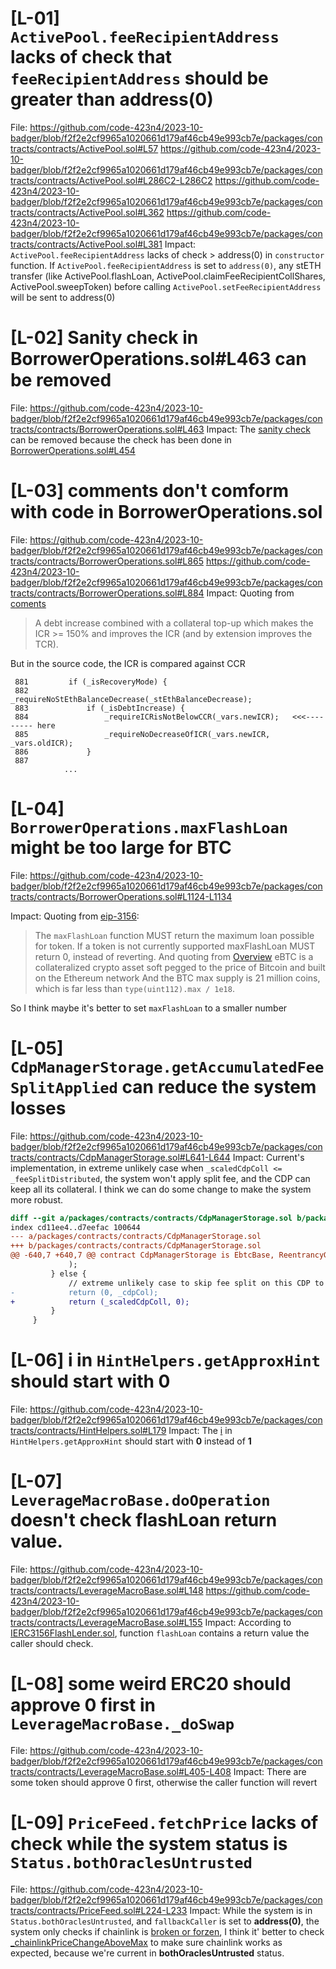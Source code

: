 # [L-01] `ActivePool.feeRecipientAddress` lacks of check that `feeRecipientAddress` should be greater than address(0)
File:
https://github.com/code-423n4/2023-10-badger/blob/f2f2e2cf9965a1020661d179af46cb49e993cb7e/packages/contracts/contracts/ActivePool.sol#L57
https://github.com/code-423n4/2023-10-badger/blob/f2f2e2cf9965a1020661d179af46cb49e993cb7e/packages/contracts/contracts/ActivePool.sol#L286C2-L286C2
https://github.com/code-423n4/2023-10-badger/blob/f2f2e2cf9965a1020661d179af46cb49e993cb7e/packages/contracts/contracts/ActivePool.sol#L362
https://github.com/code-423n4/2023-10-badger/blob/f2f2e2cf9965a1020661d179af46cb49e993cb7e/packages/contracts/contracts/ActivePool.sol#L381
Impact:
`ActivePool.feeRecipientAddress` lacks of check > address(0) in `constructor` function. If `ActivePool.feeRecipientAddress` is set to `address(0)`, any stETH transfer (like ActivePool.flashLoan, ActivePool.claimFeeRecipientCollShares, ActivePool.sweepToken) before calling `ActivePool.setFeeRecipientAddress` will be sent to address(0)

# [L-02] Sanity check in BorrowerOperations.sol#L463 can be removed
File:
https://github.com/code-423n4/2023-10-badger/blob/f2f2e2cf9965a1020661d179af46cb49e993cb7e/packages/contracts/contracts/BorrowerOperations.sol#L463
Impact:
The [sanity check](https://github.com/code-423n4/2023-10-badger/blob/f2f2e2cf9965a1020661d179af46cb49e993cb7e/packages/contracts/contracts/BorrowerOperations.sol#L463) can be removed because the check has been done in [BorrowerOperations.sol#L454](https://github.com/code-423n4/2023-10-badger/blob/f2f2e2cf9965a1020661d179af46cb49e993cb7e/packages/contracts/contracts/BorrowerOperations.sol#L454)

# [L-03] comments don't comform with code in BorrowerOperations.sol
File:
https://github.com/code-423n4/2023-10-badger/blob/f2f2e2cf9965a1020661d179af46cb49e993cb7e/packages/contracts/contracts/BorrowerOperations.sol#L865
https://github.com/code-423n4/2023-10-badger/blob/f2f2e2cf9965a1020661d179af46cb49e993cb7e/packages/contracts/contracts/BorrowerOperations.sol#L884
Impact:
Quoting from [coments](https://github.com/code-423n4/2023-10-badger/blob/f2f2e2cf9965a1020661d179af46cb49e993cb7e/packages/contracts/contracts/BorrowerOperations.sol#L865)
 > A debt increase combined with a collateral top-up which makes the ICR >= 150% and improves the ICR (and by extension improves the TCR).

But in the source code, the ICR is compared against CCR
```solidity
 881         if (_isRecoveryMode) {
 882             _requireNoStEthBalanceDecrease(_stEthBalanceDecrease);
 883             if (_isDebtIncrease) {
 884                 _requireICRisNotBelowCCR(_vars.newICR);   <<<--------- here
 885                 _requireNoDecreaseOfICR(_vars.newICR, _vars.oldICR);
 886             }
 887
            ...
```

# [L-04] `BorrowerOperations.maxFlashLoan` might be too large for BTC
File:
https://github.com/code-423n4/2023-10-badger/blob/f2f2e2cf9965a1020661d179af46cb49e993cb7e/packages/contracts/contracts/BorrowerOperations.sol#L1124-L1134

Impact:
Quoting from [eip-3156](https://eips.ethereum.org/EIPS/eip-3156):
> The `maxFlashLoan` function MUST return the maximum loan possible for token. If a token is not currently supported maxFlashLoan MUST return 0, instead of reverting.
And quoting from [Overview](https://github.com/code-423n4/2023-10-badger#overview)
> eBTC is a collateralized crypto asset soft pegged to the price of Bitcoin and built on the Ethereum network And the BTC max supply is 21 million coins, which is far less than `type(uint112).max / 1e18`.

So I think maybe it's better to set `maxFlashLoan` to a smaller number

# [L-05] `CdpManagerStorage.getAccumulatedFeeSplitApplied` can reduce the system losses 
File:
https://github.com/code-423n4/2023-10-badger/blob/f2f2e2cf9965a1020661d179af46cb49e993cb7e/packages/contracts/contracts/CdpManagerStorage.sol#L641-L644
Impact:
Current's implementation, in extreme unlikely case when `_scaledCdpColl <= _feeSplitDistributed`, the system won't apply split fee, and the CDP can keep all its collateral. I think we can do some change to make the system more robust.
```diff
diff --git a/packages/contracts/contracts/CdpManagerStorage.sol b/packages/contracts/contracts/CdpManagerStorage.sol
index cd11ee4..d7eefac 100644
--- a/packages/contracts/contracts/CdpManagerStorage.sol
+++ b/packages/contracts/contracts/CdpManagerStorage.sol
@@ -640,7 +640,7 @@ contract CdpManagerStorage is EbtcBase, ReentrancyGuard, ICdpManagerData, AuthNo
             );
         } else {
             // extreme unlikely case to skip fee split on this CDP to avoid revert
-            return (0, _cdpCol);
+            return (_scaledCdpColl, 0);
         }
     }
```

# [L-06] i in `HintHelpers.getApproxHint` should start with 0
File:
https://github.com/code-423n4/2023-10-badger/blob/f2f2e2cf9965a1020661d179af46cb49e993cb7e/packages/contracts/contracts/HintHelpers.sol#L179
Impact:
The [i](https://github.com/code-423n4/2023-10-badger/blob/f2f2e2cf9965a1020661d179af46cb49e993cb7e/packages/contracts/contracts/HintHelpers.sol#L179) in `HintHelpers.getApproxHint` should start with __0__ instead of __1__

# [L-07] `LeverageMacroBase.doOperation` doesn't check flashLoan return value.
File:
https://github.com/code-423n4/2023-10-badger/blob/f2f2e2cf9965a1020661d179af46cb49e993cb7e/packages/contracts/contracts/LeverageMacroBase.sol#L148
https://github.com/code-423n4/2023-10-badger/blob/f2f2e2cf9965a1020661d179af46cb49e993cb7e/packages/contracts/contracts/LeverageMacroBase.sol#L155
Impact:
According to [IERC3156FlashLender.sol](https://github.com/code-423n4/2023-10-badger/blob/f2f2e2cf9965a1020661d179af46cb49e993cb7e/packages/contracts/contracts/Interfaces/IERC3156FlashLender.sol#L28-L33), function `flashLoan` contains a return value the caller should check.

# [L-08] some weird ERC20 should approve 0 first in `LeverageMacroBase._doSwap`
File:
https://github.com/code-423n4/2023-10-badger/blob/f2f2e2cf9965a1020661d179af46cb49e993cb7e/packages/contracts/contracts/LeverageMacroBase.sol#L405-L408
Impact:
There are some token should approve 0 first, otherwise the caller function will revert

# [L-09] `PriceFeed.fetchPrice` lacks of check while the system status is `Status.bothOraclesUntrusted`
File:
https://github.com/code-423n4/2023-10-badger/blob/f2f2e2cf9965a1020661d179af46cb49e993cb7e/packages/contracts/contracts/PriceFeed.sol#L224-L233
Impact:
While the system is in `Status.bothOraclesUntrusted`, and `fallbackCaller` is set to **address(0)**, the system only checks if chainlink is [broken or forzen](https://github.com/code-423n4/2023-10-badger/blob/f2f2e2cf9965a1020661d179af46cb49e993cb7e/packages/contracts/contracts/PriceFeed.sol#L226-L232), I think it' better to check [_chainlinkPriceChangeAboveMax](https://github.com/code-423n4/2023-10-badger/blob/f2f2e2cf9965a1020661d179af46cb49e993cb7e/packages/contracts/contracts/PriceFeed.sol#L445-L463) to make sure chainlink works as expected, because we're current in **bothOraclesUntrusted** status.
